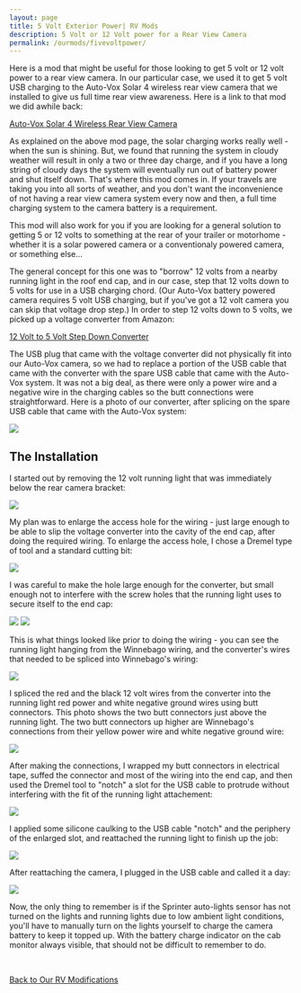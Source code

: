 ```yaml
---
layout: page
title: 5 Volt Exterior Power| RV Mods
description: 5 Volt or 12 Volt power for a Rear View Camera
permalink: /ourmods/fivevoltpower/
---
```

Here is a mod that might be useful for those looking to get 5 volt or 12 volt power to a rear view camera.  In our particular case, we used it to get 5 volt USB charging to the Auto-Vox Solar 4 wireless rear view camera that we installed to give us full time rear view awareness.  Here is a link to that mod we did awhile back:

[Auto-Vox Solar 4 Wireless Rear View Camera ](/ourmods/rearmirror/)

As explained on the above mod page, the solar charging works really well - when the sun is shining.  But, we found that running the system in cloudy weather will result in only a two or three day charge, and if you have a long string of cloudy days the system will eventually run out of battery power and shut itself down.  That's where this mod comes in.  If your travels are taking you into all sorts of weather, and you don't want the inconvenience of not having a rear view camera system every now and then, a full time charging system to the camera battery is a requirement.

This mod will also work for you if you are looking for a general solution to getting 5 or 12 volts to something at the rear of your trailer or motorhome - whether it is a solar powered camera or a conventionaly powered camera, or something else...

The general concept for this one was to "borrow" 12 volts from a nearby running light in the roof end cap, and in our case, step that 12 volts down to 5 volts for use in a USB charging chord.  (Our Auto-Vox battery powered camera requires 5 volt USB charging, but if you've got a 12 volt camera you can skip that voltage drop step.)  In order to step 12 volts down to 5 volts, we picked up a voltage converter from Amazon:

<a href = "https://www.amazon.ca/dp/B07H5LT942?ref=ppx_yo2ov_dt_b_fed_asin_title" target="_blank">12 Volt to 5 Volt Step Down Converter </a>

The USB plug that came with the voltage converter did not physically fit into our Auto-Vox camera, so we had to replace a portion of the USB cable that came with the converter with the spare USB cable that came with the Auto-Vox system.  It was not a big deal, as there were only a power wire and a negative wire in the charging cables so the butt connections were straightforward.  Here is a photo of our converter, after splicing on the spare USB cable that came with the Auto-Vox system:

<img src="/assets/5volt3web.jpg"/>

<h2> The Installation </h2>

I started out by removing the 12 volt running light that was immediately below the rear camera bracket:

<img src="/assets/5volt2web.jpg"/>

My plan was to enlarge the access hole for the wiring - just large enough to be able to slip the voltage converter into the cavity of the end cap, after doing the required wiring.  To enlarge the access hole, I chose a Dremel type of tool and a standard cutting bit:

<img src="/assets/5volt4web.jpg"/>

I was careful to make the hole large enough for the converter, but small enough not to interfere with the screw holes that the running light uses to secure itself to the end cap:

<img src="/assets/5volt7web.jpg"/>

<img src="/assets/5volt6web.jpg"/>

This is what things looked like prior to doing the wiring - you can see the running light hanging from the Winnebago wiring, and the converter's wires that needed to be spliced into Winnebago's wiring:

<img src="/assets/5volt8web.jpg"/>

I spliced the red and the black 12 volt wires from the converter into the running light red power and white negative ground wires using butt connectors.  This photo shows the two butt connectors just above the running light.  The two butt connectors up higher are Winnebago's connections from their yellow power wire and white negative ground wire:

<img src="/assets/5volt9web.jpg"/>

After making the connections, I wrapped my butt connectors in electrical tape, suffed the connector and most of the wiring into the end cap, and then used the Dremel tool to "notch" a slot for the USB cable to protrude without interfering with the fit of the running light attachement:

<img src="/assets/5volt11web.jpg"/>

I applied some silicone caulking to the USB cable "notch" and the periphery of the enlarged slot, and reattached the running light to finish up the job:

<img src="/assets/5volt14web.jpg"/>

After reattaching the camera, I plugged in the USB cable and called it a day:

<img src="/assets/5volt15web.jpg"/>

Now, the only thing to remember is if the Sprinter auto-lights sensor has not turned on the lights and running lights due to low ambient light conditions, you'll have to manually turn on the lights yourself to charge the camera battery to keep it topped up.  With the battery charge indicator on the cab monitor always visible, that should not be difficult to remember to do.

<br> 

[Back to Our RV Modifications](/ourmods/)





